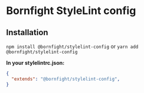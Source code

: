 # Bornfight StyleLint config

## Installation
`npm install @bornfight/stylelint-config` 
or
`yarn add @bornfight/stylelint-config`

**In your stylelintrc.json:**
```JSON
{
  "extends": "@bornfight/stylelint-config",
}
```

